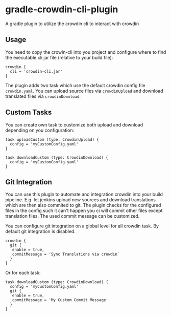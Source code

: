 # gradle-crowdin-cli-plugin
A gradle plugin to utilize the crowdin cli to interact with crowdin

## Usage

You need to copy the crowin-cli into you project and configure where to find the executable cli jar file (relative to your build file):

```
crowdin {
  cli = 'crowdin-cli.jar'
}
```

The plugin adds two task which use the default crowdin config file `crowdin.yaml`. You can upload source files via `crowdinUpload` and download translated files via `crowdinDownload`.

## Custom Tasks

You can create own task to customize both upload and download depending on you configuration:

```
task uploadCustom (type: CrowdinUpload) {
  config = 'myCustomConfig.yaml'
}

task downloadCustom (type: CrowdinDownload) {
  config = 'myCustomConfig.yaml'
}
```

## Git Integration

You can use this plugin to automate and integration crowdin into your build pipeline. E.g. let jenkins upload new sources and download translations which are then also commited to git. The plugin checks for the configured files in the config such it can't happen you ci will commit other files except translation files. The used commit message can be customized.

You can configure git integration on a global level for all crowdin task. By default git integration is disabled.

```
crowdin {
  git {
   enable = true,
   commitMessage = 'Sync Translations via crowdin`
  }
}
```

Or for each task:

```
task downloadCustom (type: CrowdinDownload) {
  config = 'myCustomConfig.yaml'
  git {
   enable = true,
   commitMessage = 'My Custom Commit Message'
  }
}
```
